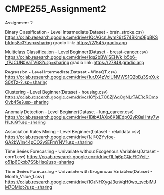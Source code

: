 # CMPE255_Assignment2
Assignment 2

Binary Classification - Level Intermediate(Dataset - brain_stroke.csv)    
https://colab.research.google.com/drive/1QcAGcnJwmR6z574BKmOEgBKSbfdqs8c3?usp=sharing
           gradio link: https://27545.gradio.app

Multiclass Classification - Level Beginner(Dataset - breast-cancer.csv)     
https://colab.research.google.com/drive/1qq2bBWlSEHVk_b5b6-_fPJCUN0VaTV6S?usp=sharing
            gradio link: https://27848.gradio.app 

Regression - Level Intermediate(Dataset - WineQT.csv)            
https://colab.research.google.com/drive/1urJX4zVciUNMWS1Q2bBu3SpXukS0XTz-?usp=sharing 

Clustering - Level Beginner(Dataset - housing.csv)            
https://colab.research.google.com/drive/18YjxL7C8ZjWqCgNLrTAEReROmsOvb45e?usp=sharing  

Anomaly Detection - Level Beginner(Dataset - lung_cancer.csv)      
https://colab.research.google.com/drive/1BfbA1AXp6KBIEdp02yRQeHhty7wNLtuQ?usp=sharing 

Association Rules Mining - Level Beginner(Dataset - retaildata.csv)
https://colab.research.google.com/drive/1Jl402Yvfoe-GA2bWlm44pCO2y9EFmYNV?usp=sharing

Time Series Forecasting - Univariate without Exogenous Variables(Dataset - corn1.csv) 
https://colab.research.google.com/drive/1Lfq6pGQcFlOVeiL-o51p6Dkbb7SSbHsq?usp=sharing

Time Series Forecasting - Univariate with Exogenous Variables(Dataset - Month_Value_1.csv) 
https://colab.research.google.com/drive/1OaNHXygJ3enVqH0wo_zvcbiMJM7OMlob?usp=sharing
